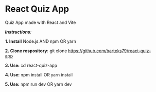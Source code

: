# React Quiz App
Quiz App made with React and Vite

***Instructions:***

**1. Install** Node.js AND npm OR yarn

**2. Clone respository:** git clone https://github.com/barteks79/react-quiz-app

**3. Use:** cd react-quiz-app

**4. Use:** npm install OR yarn install

**5. Use:** npm run dev OR yarn dev
